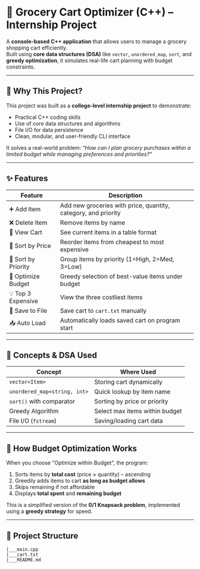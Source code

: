 # 🛒 Grocery Cart Optimizer (C++) – Internship Project

A **console-based C++ application** that allows users to manage a grocery shopping cart efficiently.  
Built using **core data structures (DSA)** like `vector`, `unordered_map`, `sort`, and **greedy optimization**, it simulates real-life cart planning with budget constraints.

---

## 🚀 Why This Project?

This project was built as a **college-level internship project** to demonstrate:
- Practical C++ coding skills
- Use of core data structures and algorithms
- File I/O for data persistence
- Clean, modular, and user-friendly CLI interface

It solves a real-world problem: _"How can I plan grocery purchases within a limited budget while managing preferences and priorities?"_

---

## ✨ Features

| Feature | Description |
|--------|-------------|
| ➕ Add Item | Add new groceries with price, quantity, category, and priority |
| ❌ Delete Item | Remove items by name |
| 📃 View Cart | See current items in a table format |
| 💸 Sort by Price | Reorder items from cheapest to most expensive |
| 🚨 Sort by Priority | Group items by priority (1=High, 2=Med, 3=Low) |
| 🎯 Optimize Budget | Greedy selection of best-value items under budget |
| 💡 Top 3 Expensive | View the three costliest items |
| 💾 Save to File | Save cart to `cart.txt` manually |
| 📥 Auto Load | Automatically loads saved cart on program start |

---

## 🧠 Concepts & DSA Used

| Concept | Where Used |
|--------|-------------|
| `vector<Item>` | Storing cart dynamically |
| `unordered_map<string, int>` | Quick lookup by item name |
| `sort()` with comparator | Sorting by price or priority |
| Greedy Algorithm | Select max items within budget |
| File I/O (`fstream`) | Saving/loading cart data |

---

## 🧮 How Budget Optimization Works

When you choose "Optimize within Budget", the program:

1. Sorts items by **total cost** (price × quantity) – ascending  
2. Greedily adds items to cart **as long as budget allows**  
3. Skips remaining if not affordable  
4. Displays **total spent** and **remaining budget**

This is a simplified version of the **0/1 Knapsack problem**, implemented using a **greedy strategy** for speed.

---

## 📁 Project Structure
    |___main.cpp
    |___cart.txt
    |___README.md

